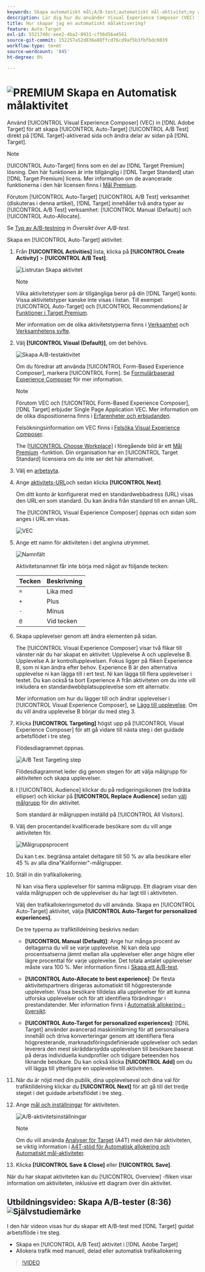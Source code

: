 ```yaml
---
keywords: Skapa automatiskt mål;A/B-test;automatiskt mål-aktivitet;ny a/b-aktivitet;automatiskt mål;automatiskt mål för personaliserade upplevelser;personaliserad;optimering
description: Lär dig hur du använder Visual Experience Composer (VEC) i Adobe [!DNL Target] för att skapa A/B-testaktivitet automatiskt direkt på en [!DNL Target]-aktiverad sida.
title: Hur skapar jag en automatiskt målaktivering?
feature: Auto-Target
exl-id: 5521740c-eee2-4ba2-8931-cf56d56a4561
source-git-commit: 152257a52d836a88ffcd76cd9af5b3fbfbdc0839
workflow-type: tm+mt
source-wordcount: '845'
ht-degree: 0%

---
```


# ![PREMIUM](/help/main/assets/premium.png) Skapa en Automatisk målaktivitet

Använd [!UICONTROL Visual Experience Composer] (VEC) in [!DNL Adobe Target] för att skapa [!UICONTROL Auto-Target] [!UICONTROL A/B Test] direkt på [!DNL Target]-aktiverad sida och ändra delar av sidan på [!DNL Target].

>[!NOTE]
>
>[!UICONTROL Auto-Target] finns som en del av [!DNL Target Premium] lösning. Den här funktionen är inte tillgänglig i [!DNL Target Standard] utan [!DNL Target Premium] licens. Mer information om de avancerade funktionerna i den här licensen finns i [Mål Premium](/help/main/c-intro/intro.md).
>
>Förutom [!UICONTROL Auto-Target] [!UICONTROL A/B Test] verksamhet (diskuteras i denna artikel), [!DNL Target] innehåller två andra typer av [!UICONTROL A/B Test] verksamhet: [!UICONTROL Manual (Default)] och [!UICONTROL Auto-Allocate].
>
>Se [Typ av A/B-testning](/help/main/c-activities/t-test-ab/test-ab.md#types) in *Översikt över A/B-test*.

Skapa en [!UICONTROL Auto-Target] aktivitet:

1. Från **[!UICONTROL Activities]** lista, klicka på **[!UICONTROL Create Activity]** > **[!UICONTROL A/B Test]**.

   ![Listrutan Skapa aktivitet](/help/main/c-activities/t-test-ab/t-test-create-ab/assets/ab_select-new.png)

   >[!NOTE]
   >
   >Vilka aktivitetstyper som är tillgängliga beror på din [!DNL Target] konto. Vissa aktivitetstyper kanske inte visas i listan. Till exempel: [!UICONTROL Auto-Target] och [!UICONTROL Recommendations] är [Funktioner i Target Premium](/help/main/c-intro/intro.md#premium).
   >
   >Mer information om de olika aktivitetstyperna finns i [Verksamhet](/help/main/c-activities/activities.md) och [Verksamhetens syfte](/help/main/c-activities/target-activities-guide.md).

1. Välj **[!UICONTROL Visual (Default)]**, om det behövs.

   ![Skapa A/B-testaktivitet](/help/main/c-activities/t-test-ab/t-test-create-ab/assets/create-ab.png)

   Om du föredrar att använda [!UICONTROL Form-Based Experience Composer], markera [!UICONTROL Form]. Se [Formulärbaserad Experience Composer](/help/main/c-experiences/form-experience-composer.md) för mer information.

   >[!NOTE]
   >
   >Förutom VEC och [!UICONTROL Form-Based Experience Composer], [!DNL Target] erbjuder Single Page Application VEC. Mer information om de olika dispositionerna finns i [Erfarenheter och erbjudanden](/help/main/c-experiences/experiences.md).
   >
   >Felsökningsinformation om VEC finns i [Felsöka Visual Experience Composer](/help/main/c-experiences/c-visual-experience-composer/r-troubleshoot-composer/troubleshoot-composer.md).
   >
   >The [[!UICONTROL Choose Workplace]](/help/main/administrating-target/c-user-management/property-channel/property-channel.md) i föregående bild är ett [Mål Premium](/help/main/c-intro/intro.md) -funktion. Din organisation har en [!UICONTROL Target Standard] licensiera om du inte ser det här alternativet.

1. Välj en [arbetsyta](/help/main/administrating-target/c-user-management/property-channel/property-channel.md).

1. Ange [aktivitets-URL](/help/main/c-activities/t-test-ab/t-test-create-ab/ab-activity-url.md)och sedan klicka **[!UICONTROL Next]**.

   Om ditt konto är konfigurerat med en standardwebbadress (URL) visas den URL:en som standard. Du kan ändra från standard till en annan URL.

   The [!UICONTROL Visual Experience Composer] öppnas och sidan som anges i URL:en visas.

   ![VEC](/help/main/c-activities/t-test-ab/t-test-create-ab/assets/vec-new.png)

1. Ange ett namn för aktiviteten i det angivna utrymmet.

   ![Namnfält](/help/main/c-activities/t-test-ab/t-test-create-ab/assets/ab_newname-new.png)

   Aktivitetsnamnet får inte börja med något av följande tecken:

   | Tecken | Beskrivning |
   |--- |--- |
   | `=` | Lika med |
   | `+` | Plus |
   | `-` | Minus |
   | `@` | Vid tecken |

1. Skapa upplevelser genom att ändra elementen på sidan.

   The [!UICONTROL Visual Experience Composer] visar två flikar till vänster när du har skapat en aktivitet: Upplevelse A och upplevelse B. Upplevelse A är kontrollupplevelsen. Fokus ligger på fliken Experience B, som ni kan ändra efter behov. Experience B är den alternativa upplevelse ni kan lägga till i ert test. Ni kan lägga till flera upplevelser i testet. Du kan också ta bort Experience A från aktiviteten om du inte vill inkludera en standardwebbplatsupplevelse som ett alternativ.

   Mer information om hur du lägger till och ändrar upplevelser i [!UICONTROL Visual Experience Composer], se [Lägg till upplevelse](/help/main/c-activities/t-test-ab/t-test-create-ab/ab-add-experience.md). Om du vill ändra upplevelse B börjar du med steg 3.

1. Klicka **[!UICONTROL Targeting]** högst upp på [!UICONTROL Visual Experience Composer] för att gå vidare till nästa steg i det guidade arbetsflödet i tre steg.

   Flödesdiagrammet öppnas.

   ![A/B Test Targeting step](/help/main/c-activities/t-test-ab/t-test-create-ab/assets/ab_flow-new.png)

   Flödesdiagrammet leder dig genom stegen för att välja målgrupp för aktiviteten och skapa upplevelser.

1. I [!UICONTROL Audience] klickar du på redigeringsikonen (tre lodräta ellipser) och klickar på **[!UICONTROL Replace Audience]** sedan [välj målgrupp](/help/main/c-activities/t-test-ab/t-test-create-ab/ab-audience.md) för din aktivitet.

   Som standard är målgruppen inställd på [!UICONTROL All Visitors].

1. Välj den procentandel kvalificerade besökare som du vill ange aktiviteten för.

   ![Målgruppsprocent](/help/main/c-activities/t-test-ab/t-test-create-ab/assets/audperc-new.png)

   Du kan t.ex. begränsa antalet deltagare till 50 % av alla besökare eller 45 % av alla dina&quot;Kalifornier&quot;-målgrupper.

1. Ställ in din trafikallokering.

   Ni kan visa flera upplevelser för samma målgrupp. Ett diagram visar den valda målgruppen och de upplevelser du har lagt till i aktiviteten.

   Välj den trafikallokeringsmetod du vill använda. Skapa en [!UICONTROL Auto-Target] aktivitet, välja **[!UICONTROL Auto-Target for personalized experiences]**.

   De tre typerna av trafiktilldelning beskrivs nedan:

   * **[!UICONTROL Manual (Default)]**: Ange hur många procent av deltagarna du vill se varje upplevelse. Ni kan dela upp procentsatserna jämnt mellan alla upplevelser eller ange högre eller lägre procenttal för varje upplevelse. Det totala antalet upplevelser måste vara 100 %. Mer information finns i [Skapa ett A/B-test](/help/main/c-activities/t-test-ab/t-test-create-ab/test-create-ab.md).

   * **[!UICONTROL Auto-Allocate to best experience]**: De flesta aktivitetspartners dirigeras automatiskt till högpresterande upplevelser. Vissa besökare tilldelas alla upplevelser för att kunna utforska upplevelser och för att identifiera förändringar i prestandatender. Mer information finns i [Automatisk allokering - översikt](/help/main/c-activities/automated-traffic-allocation/automated-traffic-allocation.md).

   * **[!UICONTROL Auto-Target for personalized experiences]**: [!DNL Target] använder avancerad maskininlärning för att personalisera innehåll och driva konverteringar genom att identifiera flera högpresterande, marknadsföringsdefinierade upplevelser och sedan leverera den mest skräddarsydda upplevelsen till besökare baserat på deras individuella kundprofiler och tidigare beteenden hos liknande besökare.
   Du kan också klicka **[!UICONTROL Add]** om du vill lägga till ytterligare en upplevelse till aktiviteten.

1. När du är nöjd med din publik, dina upplevelseval och dina val för trafiktilldelning klickar du **[!UICONTROL Next]** för att gå till det tredje steget i det guidade arbetsflödet i tre steg.

1. Ange [mål och inställningar](/help/main/c-activities/t-test-ab/t-test-create-ab/ab-goals-and-settings.md) för aktiviteten.

   ![A/B-aktivitetsinställningar](/help/main/c-activities/t-test-ab/t-test-create-ab/assets/ab_settings-new.png)

   >[!NOTE]
   >
   >Om du vill använda [Analyser för Target](/help/main/c-integrating-target-with-mac/a4t/a4t.md) (A4T) med den här aktiviteten, se viktig information i [A4T-stöd för Automatisk allokering och Automatiskt mål-aktiviteter](/help/main/c-integrating-target-with-mac/a4t/a4t-at-aa.md).

1. Klicka **[!UICONTROL Save & Close]** eller **[!UICONTROL Save]**.

När du har skapat aktiviteten kan du [!UICONTROL Overview] -fliken visar information om aktiviteten, inklusive ett diagram över din aktivitet.

## Utbildningsvideo: Skapa A/B-tester (8:36) ![Självstudiemärke](/help/main/assets/tutorial.png)

I den här videon visas hur du skapar ett A/B-test med [!DNL Target] guidat arbetsflöde i tre steg.

* Skapa en [!UICONTROL A/B Test] aktivitet i [!DNL Adobe Target]
* Allokera trafik med manuell, delad eller automatisk trafikallokering

>[!VIDEO](https://video.tv.adobe.com/v/17391)
